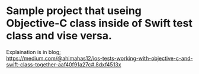# Sample project that useing Objective-C class inside of Swift test class and vise versa.

Explaination is in blog;  
https://medium.com/@ahimahas12/ios-tests-working-with-objective-c-and-swift-class-together-aaf40f91a27c#.8dxf4513x
